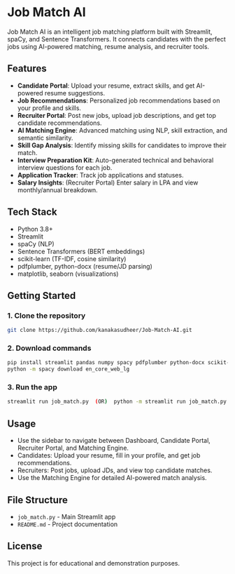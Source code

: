 # Job Match AI

Job Match AI is an intelligent job matching platform built with Streamlit, spaCy, and Sentence Transformers. It connects candidates with the perfect jobs using AI-powered matching, resume analysis, and recruiter tools.

## Features

- **Candidate Portal**: Upload your resume, extract skills, and get AI-powered resume suggestions.
- **Job Recommendations**: Personalized job recommendations based on your profile and skills.
- **Recruiter Portal**: Post new jobs, upload job descriptions, and get top candidate recommendations.
- **AI Matching Engine**: Advanced matching using NLP, skill extraction, and semantic similarity.
- **Skill Gap Analysis**: Identify missing skills for candidates to improve their match.
- **Interview Preparation Kit**: Auto-generated technical and behavioral interview questions for each job.
- **Application Tracker**: Track job applications and statuses.
- **Salary Insights**: (Recruiter Portal) Enter salary in LPA and view monthly/annual breakdown.

## Tech Stack
- Python 3.8+
- Streamlit
- spaCy (NLP)
- Sentence Transformers (BERT embeddings)
- scikit-learn (TF-IDF, cosine similarity)
- pdfplumber, python-docx (resume/JD parsing)
- matplotlib, seaborn (visualizations)

## Getting Started

### 1. Clone the repository
```bash
git clone https://github.com/kanakasudheer/Job-Match-AI.git

```


### 2. Download commands
```bash
pip install streamlit pandas numpy spacy pdfplumber python-docx scikit-learn sentence-transformers matplotlib seaborn streamlit-tags
python -m spacy download en_core_web_lg
```

### 3. Run the app
```bash
streamlit run job_match.py  (OR)  python -m streamlit run job_match.py
```

## Usage
- Use the sidebar to navigate between Dashboard, Candidate Portal, Recruiter Portal, and Matching Engine.
- Candidates: Upload your resume, fill in your profile, and get job recommendations.
- Recruiters: Post jobs, upload JDs, and view top candidate matches.
- Use the Matching Engine for detailed AI-powered match analysis.

## File Structure
- `job_match.py` - Main Streamlit app
- `README.md` - Project documentation

## License
This project is for educational and demonstration purposes.

